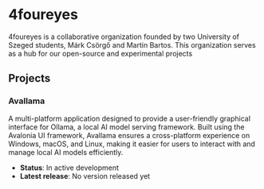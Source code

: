 # 4foureyes

4foureyes is a collaborative organization founded by two University of Szeged students, Márk Csörgő and Martin Bartos. This organization serves as a hub for our open-source and experimental projects

## Projects
### Avallama
A multi-platform application designed to provide a user-friendly graphical interface for Ollama, a local AI model serving framework. Built using the Avalonia UI framework, Avallama ensures a cross-platform experience on Windows, macOS, and Linux, making it easier for users to interact with and manage local AI models efficiently.
- **Status**: In active development
- **Latest release**: No version released yet
